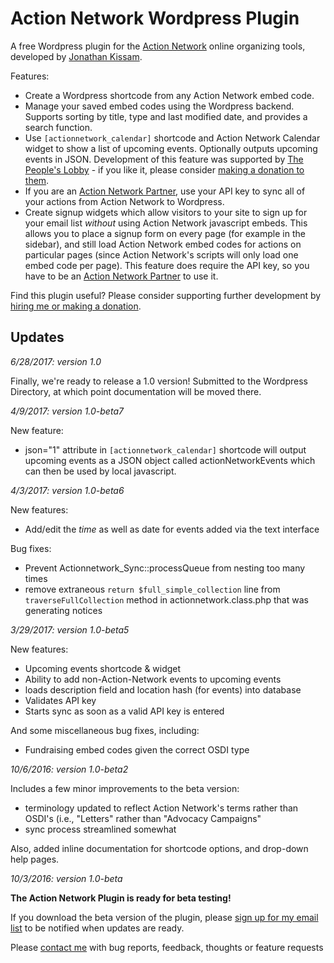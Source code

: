 # Action Network Wordpress Plugin

A free Wordpress plugin for the [Action Network](https://actionnetwork.org) online organizing tools, developed by [Jonathan Kissam](http://jonathankissam.com/).

Features:
* Create a Wordpress shortcode from any Action Network embed code.
* Manage your saved embed codes using the Wordpress backend. Supports sorting by title, type and last modified date, and provides a search function.
* Use `[actionnetwork_calendar]` shortcode and Action Network Calendar widget to show a list of upcoming events. Optionally outputs upcoming events in JSON. Development of this feature was supported by [The People's Lobby](http://www.thepeopleslobbyusa.org/) - if you like it, please consider [making a donation to them](https://actionnetwork.org/fundraising/donate-to-the-peoples-lobby).
* If you are an [Action Network Partner](https://actionnetwork.org/partnerships), use your API key to sync all of your actions from Action Network to Wordpress.
* Create signup widgets which allow visitors to your site to sign up for your email list _without_ using Action Network javascript embeds. This allows you to place a signup form on every page (for example in the sidebar), and still load Action Network embed codes for actions on particular pages (since Action Network's scripts will only load one embed code per page).  This feature does require the API key, so you have to be an [Action Network Partner](https://actionnetwork.org/partnerships) to use it.

Find this plugin useful? Please consider supporting further development by [hiring me or making a donation](http://jonathankissam.com/support).

## Updates

_6/28/2017: version 1.0_

Finally, we're ready to release a 1.0 version! Submitted to the Wordpress Directory, at which point documentation will be moved there.

_4/9/2017: version 1.0-beta7_

New feature:
* json="1" attribute in `[actionnetwork_calendar]` shortcode will output upcoming events as a JSON object called actionNetworkEvents which can then be used by local javascript.

_4/3/2017: version 1.0-beta6_

New features:
* Add/edit the _time_ as well as date for events added via the text interface

Bug fixes:
* Prevent Actionnetwork_Sync::processQueue from nesting too many times
* remove extraneous `return $full_simple_collection` line from `traverseFullCollection` method in actionnetwork.class.php that was generating notices

_3/29/2017: version 1.0-beta5_

New features:
* Upcoming events shortcode & widget
* Ability to add non-Action-Network events to upcoming events
* loads description field and location hash (for events) into database
* Validates API key
* Starts sync as soon as a valid API key is entered

And some miscellaneous bug fixes, including:
* Fundraising embed codes given the correct OSDI type

_10/6/2016: version 1.0-beta2_

Includes a few minor improvements to the beta version:
* terminology updated to reflect Action Network's terms rather than OSDI's (i.e., "Letters" rather than "Advocacy Campaigns"
* sync process streamlined somewhat

Also, added inline documentation for shortcode options, and drop-down help pages.

_10/3/2016: version 1.0-beta_

__The Action Network Plugin is ready for beta testing!__

If you download the beta version of the plugin, please [sign up for my email list](http://eepurl.com/cabLYT) to be notified when updates are ready.

Please [contact me](http://jonathankissam.com/about#contact) with bug reports, feedback, thoughts or feature requests
